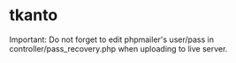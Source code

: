 # tkanto

Important: Do not forget to edit phpmailer's user/pass in controller/pass_recovery.php when uploading to live server.
